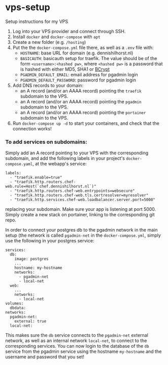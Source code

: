 # vps-setup
Setup instructions for my VPS

1. Log into your VPS provider and connect through SSH.
2. Install `docker` and `docker-compose` with `apt`
3. Create a new folder (e.g. `/hosting`)
4. Put the the `docker-compose.yml` file there, as well as a `.env` file with:
   - `HOSTNAME`: base URL for domain (e.g. dennishilhorst.nl)
   - `BASICAUTH`: basicauth setup for traefik. The value should be of the form
     `<username>:<hashed pw>`, where `<hashed pw>` is a password that is hashed with either MD5, SHA1 or [BCrypt](https://bcrypt-generator.com/)
   - `PGADMIN_DEFAULT_EMAIL`: email address for pgadmin login
   - `PGADMIN_DEFAULT_PASSWORD`: password for pgadmin login
5. Add DNS records to your domain:
   - an A record (and/or an AAAA record) pointing the `traefik` subdomain to the VPS.
   - an A record (and/or an AAAA record) pointing the `pgadmin` subdomain to the VPS.
   - an A record (and/or an AAAA record) pointing the `portainer` subdomain to the VPS.
6. Run `docker-compose up -d` to start your containers, and check that the connection works!

### To add services on subdomains:
Simply add an A record pointing to your VPS with the corresponding subdomain, and add the following labels in your project's `docker-compose.yaml`, at the webapp's service:
```
labels:
  - "traefik.enable=true"
  - "traefik.http.routers.chef-web.rule=Host(`chef.dennishilhorst.nl`)"
  - "traefik.http.routers.chef-web.entrypoints=websecure"
  - "traefik.http.routers.chef-web.tls.certresolver=myresolver"
  - "traefik.http.services.chef-web.loadbalancer.server.port=5000"
```
replacing your subdomain. Make sure your app is listening at port 5000. Simply create a new stack on portainer, linking to the corresponding git repo.

In order to connect your postgres db to the pgadmin network in the main setup (the network is called `pgadmin-net` in the `docker-compose.yml`, simply use the following in your postgres service:
```
services:
  db:
    image: postgres
    ...
    hostname: my-hostname
    networks:
      - pgadmin-net
      - local-net
  web:
    ...
    networks:
      - local-net
volumes:
  dbdata:
networks:
  pgadmin-net:
    external: true
  local-net:

```
This makes sure the `db` service connects to the `pgadmin-net` external network, as well as an internal network `local-net`, to connect to the corresponding services. You can now login to the database of the `db` service from the pgadmin service using the hostname `my-hostname` and the username and password that you set!
